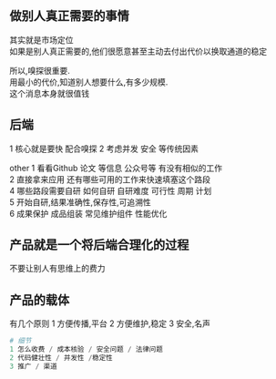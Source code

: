 ```python

```

## 做别人真正需要的事情
其实就是市场定位   
如果是别人真正需要的,他们很愿意甚至主动去付出代价以换取通道的稳定   

所以,嗅探很重要.   
用最小的代价,知道别人想要什么,有多少规模.    
这个消息本身就很值钱    


## 后端
1 核心就是要快 配合嗅探
2 考虑并发 安全 等传统因素


other
1 看看Github 论文 等信息 公众号等 有没有相似的工作   
2 直接拿来应用 还有哪些可用的工作来快速填塞这个路段   
4 哪些路段需要自研 如何自研 自研难度 可行性 周期 计划    
5 开始自研,结果准确性,保存性,可追溯性    
6 成果保护 成品组装 常见维护组件 性能优化    



## 产品就是一个将后端合理化的过程

不要让别人有思维上的费力


## 产品的载体
有几个原则
1 方便传播,平台
2 方便维护,稳定
3 安全,名声


```python
# 细节
1 怎么收费 / 成本核验 / 安全问题 / 法律问题
2 代码健壮性 / 并发性 /稳定性
3 推广 / 渠道
```
